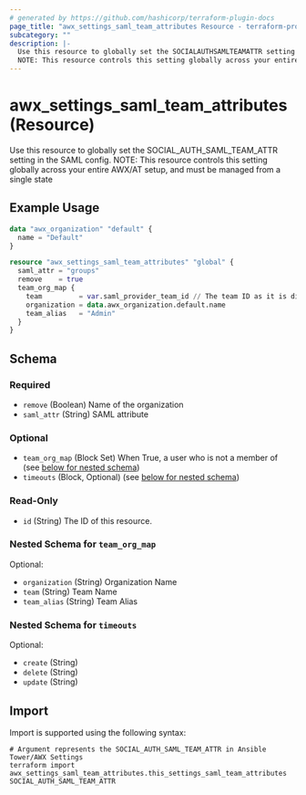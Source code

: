 ```yaml
---
# generated by https://github.com/hashicorp/terraform-plugin-docs
page_title: "awx_settings_saml_team_attributes Resource - terraform-provider-awx"
subcategory: ""
description: |-
  Use this resource to globally set the SOCIALAUTHSAMLTEAMATTR setting in the SAML config.
  NOTE: This resource controls this setting globally across your entire AWX/AT setup, and must be managed from a single state
---
```


# awx_settings_saml_team_attributes (Resource)

Use this resource to globally set the SOCIAL_AUTH_SAML_TEAM_ATTR setting in the SAML config.
NOTE: This resource controls this setting globally across your entire AWX/AT setup, and must be managed from a single state

## Example Usage

```terraform
data "awx_organization" "default" {
  name = "Default"
}

resource "awx_settings_saml_team_attributes" "global" {
  saml_attr = "groups"
  remove    = true
  team_org_map {
    team         = var.saml_provider_team_id // The team ID as it is displayed in your SAML Auth Provider
    organization = data.awx_organization.default.name
    team_alias   = "Admin"
  }
}
```

<!-- schema generated by tfplugindocs -->
## Schema

### Required

- `remove` (Boolean) Name of the organization
- `saml_attr` (String) SAML attribute

### Optional

- `team_org_map` (Block Set) When True, a user who is not a member of (see [below for nested schema](#nestedblock--team_org_map))
- `timeouts` (Block, Optional) (see [below for nested schema](#nestedblock--timeouts))

### Read-Only

- `id` (String) The ID of this resource.

<a id="nestedblock--team_org_map"></a>
### Nested Schema for `team_org_map`

Optional:

- `organization` (String) Organization Name
- `team` (String) Team Name
- `team_alias` (String) Team Alias


<a id="nestedblock--timeouts"></a>
### Nested Schema for `timeouts`

Optional:

- `create` (String)
- `delete` (String)
- `update` (String)

## Import

Import is supported using the following syntax:

```shell
# Argument represents the SOCIAL_AUTH_SAML_TEAM_ATTR in Ansible Tower/AWX Settings
terraform import awx_settings_saml_team_attributes.this_settings_saml_team_attributes SOCIAL_AUTH_SAML_TEAM_ATTR
```

